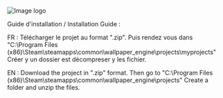 ![Image logo](https://cdn.discordapp.com/attachments/430376397580795914/858332917536522240/galshi.gif)


Guide d'installation / Installation Guide :

FR :
Télécharger le projet au format ".zip".
Puis rendez vous dans "C:\Program Files (x86)\Steam\steamapps\common\wallpaper_engine\projects\myprojects"
Créer y un dossier est décompreser y les fichier.

EN :
Download the project in ".zip" format.
Then go to "C:\Program Files (x86)\Steam\steamapps\common\wallpaper_engine\projects"
Create a folder and unzip the files.
